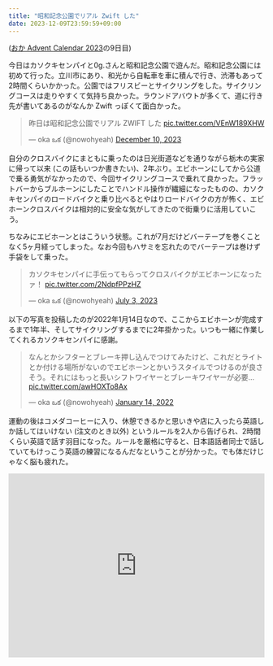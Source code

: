 ```yaml
---
title: "昭和記念公園でリアル Zwift した"
date: 2023-12-09T23:59:59+09:00
---
```


([おか Advent Calendar 2023](https://adventar.org/calendars/9232)の9日目)

今日はカソクキセンパイと0g.さんと昭和記念公園で遊んだ。昭和記念公園には初めて行った。立川市にあり、和光から自転車を車に積んで行き、渋滞もあって2時間くらいかかった。公園ではフリスビーとサイクリングをした。サイクリングコースは走りやすくて気持ち良かった。ラウンドアバウトが多くて、道に行き先が書いてあるのがなんか Zwift っぽくて面白かった。

<blockquote class="twitter-tweet tw-align-center"><p lang="ja" dir="ltr">昨日は昭和記念公園でリアル ZWIFT した <a href="https://t.co/VEnW189XHW">pic.twitter.com/VEnW189XHW</a></p>&mdash; oka ఒక (@nowohyeah) <a href="https://twitter.com/nowohyeah/status/1733823404036530456?ref_src=twsrc%5Etfw">December 10, 2023</a>
</blockquote> <script async src="https://platform.twitter.com/widgets.js" charset="utf-8"></script>

自分のクロスバイクにまともに乗ったのは日光街道などを通りながら栃木の実家に帰って以来 (この話もいつか書きたい)、2年ぶり。エビホーンにしてから公道で乗る勇気がなかったので、今回サイクリングコースで乗れて良かった。フラットバーからブルホーンにしたことでハンドル操作が繊細になったものの、カソクキセンパイのロードバイクと乗り比べるとやはりロードバイクの方が怖く、エビホーンクロスバイクは相対的に安全な気がしてきたので街乗りに活用していこう。

ちなみにエビホーンとはこういう状態。これが7月だけどバーテープを巻くことなく5ヶ月経ってしまった。なお今回もハサミを忘れたのでバーテープは巻けず手袋をして乗った。

<blockquote class="twitter-tweet tw-align-center"><p lang="ja" dir="ltr">カソクキセンパイに手伝ってもらってクロスバイクがエビホーンになったァ！ <a href="https://t.co/2NdpfPPzHZ">pic.twitter.com/2NdpfPPzHZ</a></p>&mdash; oka ఒక (@nowohyeah) <a href="https://twitter.com/nowohyeah/status/1675852920619958273?ref_src=twsrc%5Etfw">July 3, 2023</a></blockquote> <script async src="https://platform.twitter.com/widgets.js" charset="utf-8"></script>

以下の写真を投稿したのが2022年1月14日なので、ここからエビホーンが完成するまで1年半、そしてサイクリングするまでに2年掛かった。いつも一緒に作業してくれるカソクキセンパイに感謝。

<blockquote class="twitter-tweet tw-align-center"><p lang="ja" dir="ltr">なんとかシフターとブレーキ押し込んでつけてみたけど、これだとライトとか付ける場所がないのでエビホーンとかいうスタイルでつけるのが良さそう。それにはもっと長いシフトワイヤーとブレーキワイヤーが必要… <a href="https://t.co/awHOXTo8Ax">pic.twitter.com/awHOXTo8Ax</a></p>&mdash; oka ఒక (@nowohyeah) <a href="https://twitter.com/nowohyeah/status/1481919140005036035?ref_src=twsrc%5Etfw">January 14, 2022</a></blockquote> <script async src="https://platform.twitter.com/widgets.js" charset="utf-8"></script>

運動の後はコメダコーヒーに入り、休憩できるかと思いきや店に入ったら英語しか話してはいけない (注文のとき以外) というルールを2人から告げられ、2時間くらい英語で話す羽目になった。ルールを厳格に守ると、日本語話者同士で話していてもけっこう英語の練習になるんだなということが分かった。でも体だけじゃなく脳も疲れた。

<div style="text-align: center;">
<iframe src="https://adventar.org/calendars/9232/embed" width="100%" height="362" frameborder="0" loading="lazy"></iframe>
</div>
